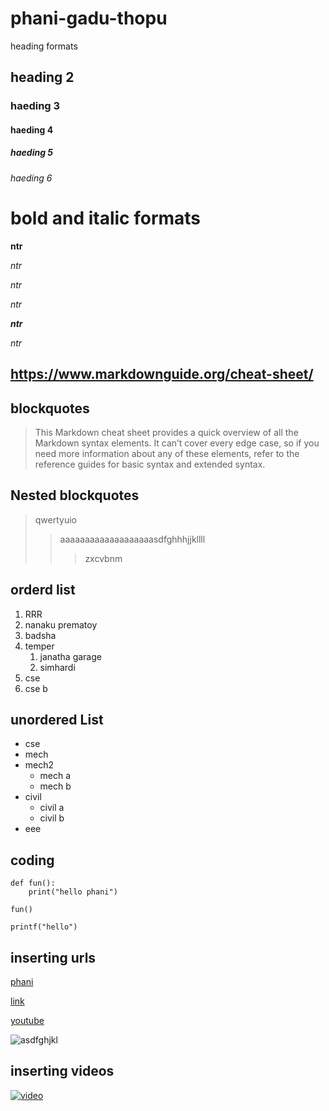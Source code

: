 # phani-gadu-thopu
heading formats
## heading 2
### haeding 3
#### haeding 4
##### haeding 5
###### haeding 6
# bold and italic formats
**ntr**

_ntr_

*ntr*

_ntr_

_**ntr**_

_*ntr*_

## https://www.markdownguide.org/cheat-sheet/
## blockquotes
> This Markdown cheat sheet provides a quick overview of all the Markdown syntax elements. It can’t cover every edge case, so if you need more information about any of these elements, refer to the reference guides for basic syntax and extended syntax.
## Nested blockquotes
> qwertyuio
>> aaaaaaaaaaaaaaaaaaasdfghhhjjkllll
>>> zxcvbnm
## orderd list
1. RRR
2. nanaku prematoy
3. badsha
4. temper
    1. janatha garage
    2. simhardi
5. cse 
6. cse b
## unordered List
- cse
- mech
- mech2
    * mech a
    * mech b
- civil
    * civil a
    * civil b
- eee    
## coding
```
def fun():
    print("hello phani")   
```
```
fun()
```
`
printf("hello")
`
## inserting urls
[phani](https://www.markdownguide.org/cheat-sheet/)

[link](https://github.com/venkata596/phani-gadu-thopu/blob/main/README.md)

[youtube](https://www.youtube.com/)

![asdfghjkl](https://github.com/venkata596/phani-gadu-thopu.git)

## inserting videos
[![video](https://img.youtube.com/vi/VSpgaN3wuag/0.jpg)](https://www.youtube.com/watch?v=VSpgaN3wuag)
